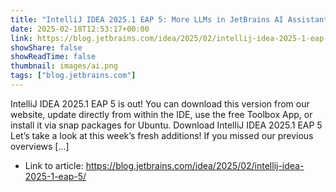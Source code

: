 ```yaml
---
title: "IntelliJ IDEA 2025.1 EAP 5: More LLMs in JetBrains AI Assistant, Improved Gutter for VCS, and More"
date: 2025-02-18T12:53:17+00:00
link: https://blog.jetbrains.com/idea/2025/02/intellij-idea-2025-1-eap-5/
showShare: false
showReadTime: false
thumbnail: images/ai.png
tags: ["blog.jetbrains.com"]
---
```

IntelliJ IDEA 2025.1 EAP 5 is out! You can download this version from our website, update directly from within the IDE, use the free Toolbox App, or install it via snap packages for Ubuntu. Download IntelliJ IDEA 2025.1 EAP 5 Let’s take a look at this week’s fresh additions! If you missed our previous overviews […]

- Link to article: https://blog.jetbrains.com/idea/2025/02/intellij-idea-2025-1-eap-5/